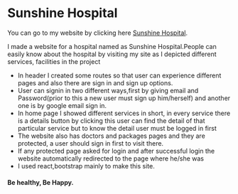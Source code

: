 # Sunshine Hospital

You can go to my website by clicking here [Sunshine Hospital](https://sunshine-hospital.web.app/).


I made a website for a hospital named as Sunshine Hospital.People can easily know about the hospital by visiting my site as I depicted different services, facilities in the project
* In header I created some routes so that user can experience different pages and also there are sign in and sign up options.
* User can signin in two different ways,first by giving email and Password(prior to this a new user must sign up him/herself) and another one is by google email sign in.
* In home page I showed different services in short, in every service there is a details button by clicking this user can find the detail of that particular service but to know the detail user must be logged in first
* The website also has doctors and packages pages and they are protected, a user should sign in first to visit there.
* If any protected page asked for login and after successful login the website automatically redirected to the page where he/she was
* I used react,bootstrap mainly to make this site.
#### Be healthy, Be Happy.  




